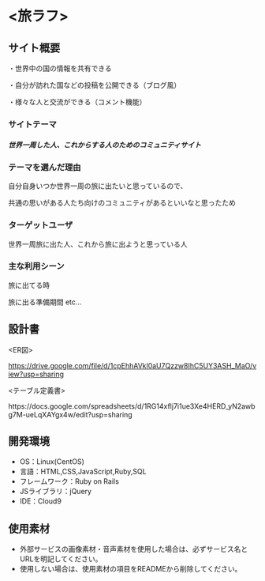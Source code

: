 # <旅ラフ>

## サイト概要
<p>・世界中の国の情報を共有できる
<p>・自分が訪れた国などの投稿を公開できる（ブログ風）
<p>・様々な人と交流ができる（コメント機能）

### サイトテーマ
<h5>世界一周した人、これからする人のためのコミュニティサイト

### テーマを選んだ理由
自分自身いつか世界一周の旅に出たいと思っているので、
<p>共通の思いがある人たち向けのコミュニティがあるといいなと思ったため

### ターゲットユーザ
世界一周旅に出た人、これから旅に出ようと思っている人

### 主な利用シーン
旅に出てる時
<p>旅に出る準備期間 etc...

## 設計書
<ER図>
　<p>https://drive.google.com/file/d/1cpEhhAVkl0aU7Qzzw8IhC5UY3ASH_MaO/view?usp=sharing
<p><テーブル定義書>
　<p>https://docs.google.com/spreadsheets/d/1RG14xflj7i1ue3Xe4HERD_yN2awbg7M-ueLqXAYgx4w/edit?usp=sharing

## 開発環境
- OS：Linux(CentOS)
- 言語：HTML,CSS,JavaScript,Ruby,SQL
- フレームワーク：Ruby on Rails
- JSライブラリ：jQuery
- IDE：Cloud9

## 使用素材
- 外部サービスの画像素材・音声素材を使用した場合は、必ずサービス名とURLを明記してください。
- 使用しない場合は、使用素材の項目をREADMEから削除してください。